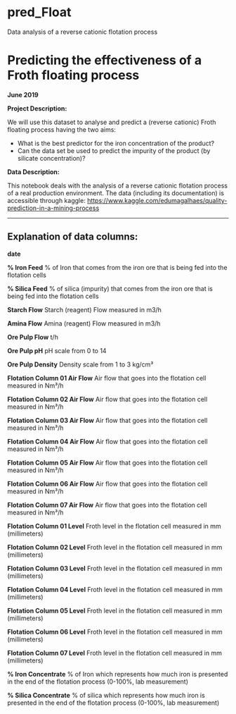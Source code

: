 # pred_Float
Data analysis of a reverse cationic flotation process

# Predicting the effectiveness of a Froth floating process

**June 2019**

**Project Description:**

We will use this dataset to analyse and predict a (reverse cationic) Froth floating process having the two aims:
* What is the best predictor for the iron concentration of the product?
* Can the data set be used to predict the impurity of the product (by silicate concentration)?

**Data Description:** 

This notebook deals with the analysis of a reverse cationic flotation process of a real production environment. The data (including its documentation) is accessible through kaggle: https://www.kaggle.com/edumagalhaes/quality-prediction-in-a-mining-process

---


## Explanation of data columns:

**date**

**% Iron Feed** % of Iron that comes from the iron ore that is being fed into the flotation cells

**% Silica Feed**			% of silica (impurity) that comes from the iron ore that is being fed into the flotation cells

**Starch Flow**			Starch (reagent) Flow measured in m3/h

**Amina Flow**			Amina (reagent) Flow measured in m3/h

**Ore Pulp Flow**			t/h

**Ore Pulp pH**			pH scale from 0 to 14

**Ore Pulp Density**		Density scale from 1 to 3 kg/cm³

**Flotation Column 01 Air Flow**	Air flow that goes into the flotation cell measured in Nm³/h

**Flotation Column 02 Air Flow**	Air flow that goes into the flotation cell measured in Nm³/h

**Flotation Column 03 Air Flow**	Air flow that goes into the flotation cell measured in Nm³/h

**Flotation Column 04 Air Flow**	Air flow that goes into the flotation cell measured in Nm³/h

**Flotation Column 05 Air Flow**	Air flow that goes into the flotation cell measured in Nm³/h

**Flotation Column 06 Air Flow**	Air flow that goes into the flotation cell measured in Nm³/h

**Flotation Column 07 Air Flow** Air flow that goes into the flotation cell measured in Nm³/h

**Flotation Column 01 Level**	Froth level in the flotation cell measured in mm (millimeters)

**Flotation Column 02 Level**	Froth level in the flotation cell measured in mm (millimeters)

**Flotation Column 03 Level**	Froth level in the flotation cell measured in mm (millimeters)

**Flotation Column 04 Level**	Froth level in the flotation cell measured in mm (millimeters)

**Flotation Column 05 Level**	Froth level in the flotation cell measured in mm (millimeters)

**Flotation Column 06 Level** 	Froth level in the flotation cell measured in mm (millimeters)

**Flotation Column 07 Level**	Froth level in the flotation cell measured in mm (millimeters)

**% Iron Concentrate** % of Iron which represents how much iron is presented in the end of the flotation process (0-100%, lab measurement)

**% Silica Concentrate** % of silica which represents how much iron is presented in the end of the flotation process (0-100%, lab measurement)

